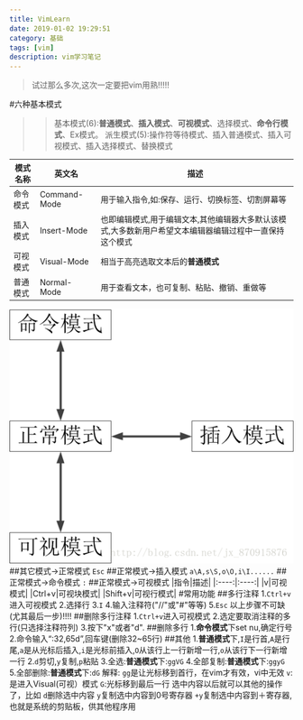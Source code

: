 ```yaml
---
title: VimLearn
date: 2019-01-02 19:29:51
category: 基础
tags: [vim]
description: vim学习笔记
---
```


>试过那么多次,这次一定要把vim用熟!!!!!

#六种基本模式
>>基本模式(6):**普通模式**、**插入模式**、**可视模式**、选择模式、**命令行模式**、Ex模式。
派生模式(5):操作符等待模式、插入普通模式、插入可视模式、插入选择模式、替换模式

|模式名称|英文名|描述|
|------|------|-----|
|命令模式|Command-Mode|用于输入指令,如:保存、运行、切换标签、切割屏幕等|
|插入模式|Insert-Mode|也即编辑模式,用于编辑文本,其他编辑器大多默认该模式,大多数新用户希望文本编辑器编辑过程中一直保持这个模式|
|可视模式|Visual-Mode|相当于高亮选取文本后的**普通模式**|
|普通模式|Normal-Mode|用于查看文本，也可复制、粘贴、撤销、重做等|
![](/img/transfer.gif)
##其它模式->正常模式
`Esc`
##正常模式->插入模式
`a\A,s\S,o\O,i\I......`
##正常模式->命令模式
`:`
##正常模式->可视模式
|指令|描述|
|:----:|:----:|
|v|可视模式|
|Ctrl+v|可视块模式|
|Shift+v|可视行模式|
#常用功能
##多行注释
1.`Ctrl+v`进入可视模式
2.选择行
3.`I`
4.输入注释符("//"或"#"等等)
5.`Esc`
以上步骤不可缺(尤其最后一步)!!!!
##删除多行注释
1.`Ctrl+v`进入可视模式
2.选定要取消注释的多行(只选择注释符列)
3.按下"x"或者"d". 
##删除多行
1.**命令模式**下set nu,确定行号
2.命令输入“:32,65d”,回车键(删除32~65行)
##其他
1.**普通模式**下,`I`是行首,`A`是行尾,`a`是从光标后插入,`i`是光标前插入,`O`从该行上一行新增一行,`o`从该行下一行新增一行
2.`d`剪切,`y`复制,`p`粘贴
3.全选:**普通模式**下:`ggVG`
4.全部复制:**普通模式**下:`ggyG`
5.全部删除:**普通模式**下:`dG`
解释:
`gg`是让光标移到首行，在vim才有效，vi中无效 
`v`:是进入Visual(可视）模式 
`G`:光标移到最后一行 
选中内容以后就可以其他的操作了，比如 
`d`删除选中内容 
`y`复制选中内容到0号寄存器 
`+y`复制选中内容到＋寄存器,也就是系统的剪贴板，供其他程序用 